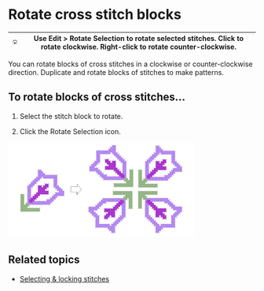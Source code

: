 # Rotate cross stitch blocks

| ![RotateSelection.png](assets/RotateSelection.png) | Use Edit > Rotate Selection to rotate selected stitches. Click to rotate clockwise. Right-click to rotate counter-clockwise. |
| -------------------------------------------------- | ---------------------------------------------------------------------------------------------------------------------------- |

You can rotate blocks of cross stitches in a clockwise or counter-clockwise direction. Duplicate and rotate blocks of stitches to make patterns.

## To rotate blocks of cross stitches...

1. Select the stitch block to rotate.

2. Click the Rotate Selection icon.

![cross-stitch_editing00032.png](assets/cross-stitch_editing00032.png)

## Related topics

- [Selecting & locking stitches](Selecting_locking_stitches)
